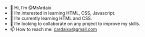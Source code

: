 - 👋 Hi, I’m @MrArdaix
- 👀 I’m interested in learning HTML, CSS, Javascript.
- 🌱 I’m currently learning HTML and CSS.
- 💞️ I’m looking to collaborate on any project to improve my skills.
- 📫 How to reach me: cardaixx@gmail.com

<!---
MrArdaix/MrArdaix is a ✨ special ✨ repository because its `README.md` (this file) appears on your GitHub profile.
You can click the Preview link to take a look at your changes.
--->
